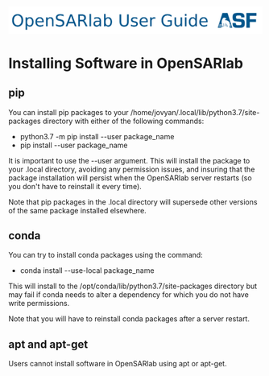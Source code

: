 [![OpenSARlab Header](assets/OSL_user_guide_header.png)](OpenSARlab_user_guide.md)

# Installing Software in OpenSARlab

## pip
You can install pip packages to your /home/jovyan/.local/lib/python3.7/site-packages directory with either of the following commands:
- python3.7 -m pip install --user package_name
- pip install --user package_name

It is important to use the  --user argument. This will install the package to your .local directory, avoiding any permission issues, and insuring that the package installation will persist when the OpenSARlab server restarts (so you don't have to reinstall it every time). 

Note that pip packages in the .local directory will supersede other versions of the same package installed elsewhere.   

## conda 
You can try to install conda packages using the command:
- conda install --use-local package_name

This will install to the /opt/conda/lib/python3.7/site-packages directory but may fail if conda needs to alter a dependency for which you do not have write permissions. 

Note that you will have to reinstall conda packages after a server restart. 

## apt and apt-get
Users cannot install software in OpenSARlab using apt or apt-get.

